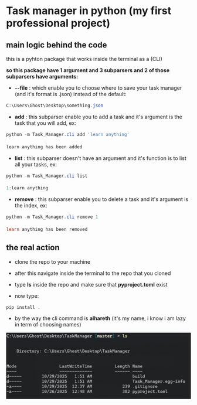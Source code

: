 # Task manager in python (my first professional project)

## main logic behind the code 
this is a pyhton package that works inside the terminal as a (CLI)

**so this package have 1 argument and 3 subparsers and 2 of those subparsers have arguments:**
-  **--file** : which enable you to choose where to save your task manager (and it's format is .json) instead of the default:

``` powershell
C:\Users\Ghost\Desktop\something.json
```

- **add** : this subparser enable you to add a task and it's argument is the task that you will add, ex:

``` powershell
python -m Task_Manager.cli add 'learn anything'

learn anything has been added
```

- **list** : this subparser doesn't have an argument and it's function is to list all your tasks, ex:

``` powershell
python -m Task_Manager.cli list

1:learn anything
```

- **remove** : this subparser enable you to delete a task and it's argument is the index, ex:

``` powershell
python -m Task_Manager.cli remove 1

learn anything has been removed
```

## the real action

- clone the repo to your machine

- after this navigate inside the terminal to the repo that you cloned

- type **ls** inside the repo and make sure that **pyproject.toml** exist

- now  type:

``` powershell
pip install .
```

- by the way the cli command is **alhareth** (it's my name, i know i am lazy in term of choosing names)

![alt text](https://github.com/ALhareth-ALshwarbah/Task-Manager/blob/0217e4a4415ef84b8a57dea21500b35e6b210c34/Screenshot%20-1-repo.png)

